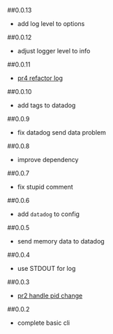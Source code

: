 ##0.0.13
* add log level to options

##0.0.12
* adjust logger level to info

##0.0.11
* [pr4 refactor log](https://github.com/sudo-recruit/moro/pull/4)

##0.0.10
* add tags to datadog

##0.0.9
* fix datadog send data problem

##0.0.8
* improve dependency 

##0.0.7
* fix stupid comment

##0.0.6
* add `datadog` to config

##0.0.5
* send memory data to datadog

##0.0.4
* use STDOUT for log

##0.0.3
* [pr2 handle pid change](https://github.com/sudo-recruit/moro/pull/2)

##0.0.2
* complete basic cli
